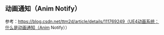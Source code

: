 ## 动画通知（Anim Notify）

参考：https://blog.csdn.net/ttm2d/article/details/111769249（UE4动画系统：什么是动画通知（Anim Notify））
